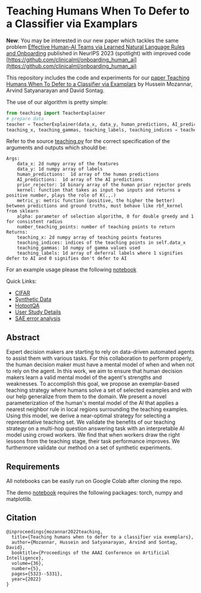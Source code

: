 # Teaching Humans When To Defer to a Classifier via Examplars

**New**: 
You may be interested in our new paper which tackles the same problem [Effective Human-AI Teams via Learned Natural Language Rules and Onboarding](https://arxiv.org/abs/2311.01007)   published in NeurIPS 2023 (spotlight) with improved code [https://github.com/clinicalml/onboarding_human_ai](https://github.com/clinicalml/onboarding_human_ai)


This repository includes the code  and experiments  for our [paper Teaching Humans When To Defer to a Classifier via Examplars](https://arxiv.org/abs/2111.11297) by Hussein Mozannar, Arvind Satyanarayan and David Sontag.



The use of our algorithm is pretty simple:

```python
from teaching import TeacherExplainer
# prepare data
teacher = TeacherExplainer(data_x, data_y, human_predictions, AI_predictions, prior_rejector, kernel, metric_y, alpha, number_teaching_points)
teaching_x, teaching_gammas, teaching_labels, teaching_indices = teacher.get_teaching_examples()
```

Refer to the source [teaching.py](teaching.py) for the correct specification of the arguments and outputs which should be:

```
Args:
    data_x: 2d numpy array of the features
    data_y: 1d numpy array of labels
    human_predictions:  1d array of the human predictions 
    AI_predictions:  1d array of the AI predictions 
    prior_rejector: 1d binary array of the human prior rejector preds 
    kernel: function that takes as input two inputs and returns a positive number, plays the role of K(.,.)
    metric_y: metric function (positive, the higher the better) between predictions and ground truths, must behave like rbf_kernel from sklearn
    alpha: parameter of selection algorithm, 0 for double greedy and 1 for consistent radius
    number_teaching_points: number of teaching points to return
Returns:
    teaching_x: 2d numpy array of teaching points features
    teaching_indices: indices of the teaching points in self.data_x
    teaching_gammas: 1d numpy of gamma values used
    teaching_labels: 1d array of deferral labels where 1 signifies defer to AI and 0 signifies don't defer to AI
```

For an example usage please the following [notebook](test_teaching.ipynb)

Quick Links:
* [CIFAR](cifar/README.md)
* [Synthetic Data](synthetic/README.md)
* [HotpotQA](hotpotqa/README.md)
* [User Study Details](userstudy/README.md)
* [SAE error analysis](SAE_error/README.md)


## Abstract
Expert decision makers are starting to rely on data-driven automated agents to assist them with various tasks. For this collaboration to perform properly, the human decision maker must have a mental model of when and when not to rely on the agent. In this work, we aim to ensure that human decision makers learn a valid mental model of the agent's strengths and weaknesses. To accomplish this goal, we propose an exemplar-based teaching strategy where humans solve a set of selected examples and with our help generalize from them to the domain. We present a novel parameterization of the human's mental model of the AI that applies a nearest neighbor rule in local regions surrounding the teaching examples. Using this model, we derive a near-optimal strategy for selecting a representative teaching set. We validate the benefits of our teaching strategy on a multi-hop question answering task with an interpretable AI model using crowd workers. We find that when workers draw the right lessons from the teaching stage, their task performance improves. We furthermore validate our method on a set of synthetic experiments. 



## Requirements

All notebooks can be easily run on Google Colab after cloning the repo.

The demo [notebook](test_teaching.ipynb) requires the following packages: torch, numpy and matplotlib.


## Citation



```
@inproceedings{mozannar2022teaching,
  title={Teaching humans when to defer to a classifier via exemplars},
  author={Mozannar, Hussein and Satyanarayan, Arvind and Sontag, David},
  booktitle={Proceedings of the AAAI Conference on Artificial Intelligence},
  volume={36},
  number={5},
  pages={5323--5331},
  year={2022}
}
```
